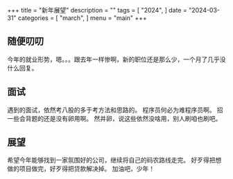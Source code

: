 +++
title = "新年展望"
description = ""
tags = [
    "2024",
]
date = "2024-03-31"
categories = [
    "march",
]
menu = "main"
+++

## 随便叨叨
今年的就业形势，嗯。。。跟去年一样惨啊，新的职位还是那么少，一个月了几乎没什么回复。

## 面试
遇到的面试，依然考八股的多于考方法和思路的。
程序员何必为难程序员啊。
招一些会背题的还是没有卵用啊。
然并卵，说这些依然没啥用，别人刷咱也刷吧。

## 展望
希望今年能够找到一家氛围好的公司，继续将自己的码农路线走完。
好歹得把想做的项目做完，好歹得把贷款解决掉。
加油吧，少年！